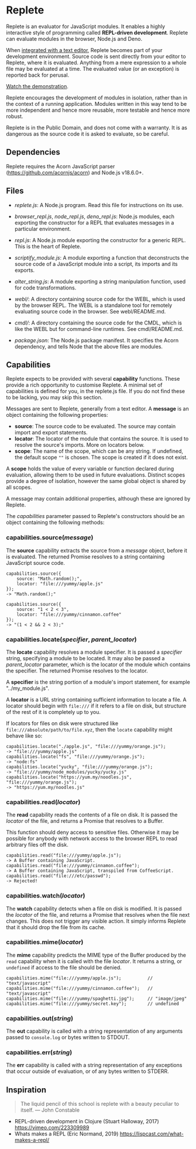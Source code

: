 # Replete

Replete is an evaluator for JavaScript modules. It enables a highly interactive style of programming called __REPL-driven development__. Replete can evaluate modules in the browser, Node.js and Deno.

When [integrated with a text editor](https://github.com/jamesdiacono/Replete/issues/5), Replete becomes part of your development environment. Source code is sent directly from your editor to Replete, where it is evaluated. Anything from a mere expression to a whole file may be evaluated at a time. The evaluated value (or an exception) is reported back for perusal.

[Watch the demonstration](https://www.youtube.com/watch?v=dGNxva2epK4&t=1596s).

Replete encourages the development of modules in isolation, rather than in the context of a running application. Modules written in this way tend to be more independent and hence more reusable, more testable and hence more robust.

Replete is in the Public Domain, and does not come with a warranty. It is as dangerous as the source code it is asked to evaluate, so be careful.

## Dependencies
Replete requires the Acorn JavaScript parser (https://github.com/acornjs/acorn) and Node.js v18.6.0+.

## Files
- _replete.js_: A Node.js program. Read this file for instructions on its use.

- _browser_repl.js_, _node_repl.js_, _deno_repl.js_: Node.js modules, each exporting the constructor for a REPL that evaluates messages in a particular environment.

- _repl.js_: A Node.js module exporting the constructor for a generic REPL. This is the heart of Replete.

- _scriptify_module.js_: A module exporting a function that deconstructs the source code of a JavaScript module into a script, its imports and its exports.

- _alter_string.js_: A module exporting a string manipulation function, used for code transformations.

- _webl/_: A directory containing source code for the WEBL, which is used by the browser REPL. The WEBL is a standalone tool for remotely evaluating source code in the browser. See webl/README.md.

- _cmdl/_: A directory containing the source code for the CMDL, which is like the WEBL but for command-line runtimes. See cmdl/README.md.

- _package.json_: The Node.js package manifest. It specifies the Acorn dependency, and tells Node that the above files are modules.

## Capabilities
Replete expects to be provided with several __capability__ functions. These provide a rich opportunity to customise Replete. A minimal set of capabilities is defined for you, in the replete.js file. If you do not find these to be lacking, you may skip this section.

Messages are sent to Replete, generally from a text editor. A __message__ is an object containing the following properties:

- __source__: The source code to be evaluated. The source may contain import and export statements.
- __locator__: The locator of the module that contains the source. It is used to resolve the source's imports. More on locators below.
- __scope__: The name of the scope, which can be any string. If undefined, the default scope `""` is chosen. The scope is created if it does not exist.

A __scope__ holds the value of every variable or function declared during evaluation, allowing them to be used in future evaluations. Distinct scopes provide a degree of isolation, however the same global object is shared by all scopes.

A message may contain additional properties, although these are ignored by Replete.

The _capabilities_ parameter passed to Replete's constructors should be an object containing the following methods:

### capabilities.source(_message_)
The __source__ capability extracts the source from a _message_ object, before it is evaluated. The returned Promise resolves to a string containing JavaScript source code.

    capabilities.source({
        source: "Math.random();",
        locator: "file:///yummy/apple.js"
    });
    -> "Math.random();"

    capabilities.source({
        source: "1 < 2 < 3",
        locator: "file:///yummy/cinnamon.coffee"
    });
    -> "(1 < 2 && 2 < 3);"

### capabilities.locate(_specifier_, _parent_locator_)
The __locate__ capability resolves a module specifier. It is passed a _specifier_ string, specifying a module to be located. It may also be passed a _parent_locator_ parameter, which is the locator of the module which contains the specifier. The returned Promise resolves to the locator.

A __specifier__ is the string portion of a module's import statement, for example "../my_module.js".

A __locator__ is a URL string containing sufficient information to locate a file. A locator should begin with `file:///` if it refers to a file on disk, but structure of the rest of it is completely up to you.

If locators for files on disk were structured like `file:///absolute/path/to/file.xyz`, then the `locate` capability might behave like so:

    capabilities.locate("./apple.js", "file:///yummy/orange.js");
    -> "file:///yummy/apple.js"
    capabilities.locate("fs", "file:///yummy/orange.js");
    -> "node:fs"
    capabilities.locate("yucky", "file:///yummy/orange.js");
    -> "file:///yummy/node_modules/yucky/yucky.js"
    capabilities.locate("https://yum.my/noodles.js", "file:///yummy/orange.js");
    -> "https://yum.my/noodles.js"

### capabilities.read(_locator_)
The __read__ capability reads the contents of a file on disk. It is passed the _locator_ of the file, and returns a Promise that resolves to a Buffer.

This function should deny access to sensitive files. Otherwise it may be possible for anybody with network access to the browser REPL to read arbitrary files off the disk.

    capabilities.read("file:///yummy/apple.js");
    -> A Buffer containing JavaScript.
    capabilities.read("file:///yummy/cinnamon.coffee");
    -> A Buffer containing JavaScript, transpiled from CoffeeScript.
    capabilities.read("file:///etc/passwd");
    -> Rejected!

### capabilities.watch(_locator_)
The __watch__ capability detects when a file on disk is modified. It is passed the _locator_ of the file, and returns a Promise that resolves when the file next changes. This does not trigger any visible action. It simply informs Replete that it should drop the file from its cache.

### capabilities.mime(_locator_)
The __mime__ capability predicts the MIME type of the Buffer produced by the `read` capability when it is called with the file _locator_. It returns a string, or `undefined` if access to the file should be denied.

    capabilities.mime("file:///yummy/apple.js");          // "text/javascript"
    capabilities.mime("file:///yummy/cinnamon.coffee");   // "text/javascript"
    capabilities.mime("file:///yummy/spaghetti.jpg");     // "image/jpeg"
    capabilities.mime("file:///yummy/secret.key");        // undefined

### capabilities.out(_string_)
The __out__ capability is called with a string representation of any arguments passed to `console.log` or bytes written to STDOUT.

### capabilities.err(_string_)
The __err__ capability is called with a string representation of any exceptions that occur outside of evaluation, or of any bytes written to STDERR.

## Inspiration
> The liquid pencil of this school is replete with a beauty peculiar to itself.
>   — John Constable

- REPL-driven development in Clojure (Stuart Halloway, 2017) https://vimeo.com/223309989
- Whats makes a REPL (Eric Normand, 2019) https://lispcast.com/what-makes-a-repl/
